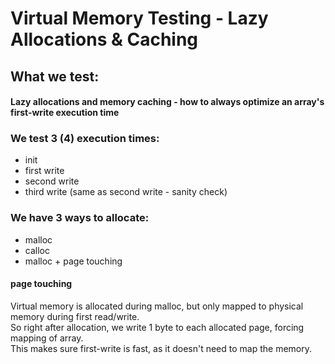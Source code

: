 # Virtual Memory Testing - Lazy Allocations & Caching

## What we test:

#### Lazy allocations and memory caching - how to always optimize an array's first-write execution time 

### We test 3 (4) execution times:
* init
* first write
* second write
* third write (same as second write - sanity check)

### We have 3 ways to allocate:
* malloc
* calloc
* malloc + page touching

#### page touching
Virtual memory is allocated during malloc, but only mapped to physical memory during first read/write.  
So right after allocation, we write 1 byte to each allocated page, forcing mapping of array.  
This makes sure first-write is fast, as it doesn't need to map the memory.

